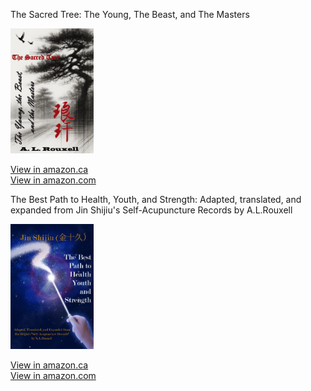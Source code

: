 The Sacred Tree: The Young, The Beast, and The Masters 

<a href="https://www.amazon.ca/dp/B0DYGK9GJJ">
  <img src="/_posts/Tree.jpg" alt="Tree image" style="height: 200px;" />
</a>

[View in amazon.ca](https://www.amazon.ca/dp/B0DYGK9GJJ)      
[View in amazon.com](https://www.amazon.com/dp/B0DYGK9GJJ)

The Best Path to Health, Youth, and Strength: Adapted, translated, and expanded from Jin Shijiu's Self-Acupuncture Records by A.L.Rouxell

 <img src="/_posts/The Best Path.jpg" alt="The Best Path image" style="height: 200px; "/>
 
[View in amazon.ca](https://www.amazon.ca/dp/B0F5X48R3S)    
[View in amazon.com](https://www.amazon.com/dp/B0F5X48R3S)
